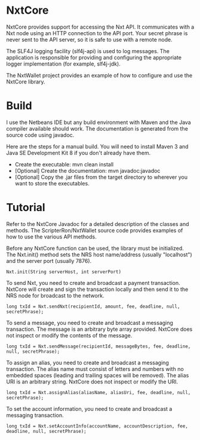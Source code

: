 NxtCore
=======

NxtCore provides support for accessing the Nxt API.  It communicates with a Nxt node using an HTTP connection to the API port.  Your secret phrase is never sent to the API server, so it is safe to use with a remote node.

The SLF4J logging facility (slf4j-api) is used to log messages.  The application is responsible for providing and configuring the appropriate logger implementation (for example, slf4j-jdk).

The NxtWallet project provides an example of how to configure and use the NxtCore library.


Build
=====

I use the Netbeans IDE but any build environment with Maven and the Java compiler available should work.  The documentation is generated from the source code using javadoc.

Here are the steps for a manual build.  You will need to install Maven 3 and Java SE Development Kit 8 if you don't already have them.

  - Create the executable: mvn clean install
  - [Optional] Create the documentation: mvn javadoc:javadoc
  - [Optional] Copy the .jar files from the target directory to wherever you want to store the executables.

  
Tutorial
========

Refer to the NxtCore Javadoc for a detailed description of the classes and methods.  The ScripterRon/NxtWallet source code provides examples of how to use the various API methods.

Before any NxtCore function can be used, the library must be initialized.  The Nxt.init() method sets the NRS host name/address (usually "localhost") and the server port (usually 7876).

    Nxt.init(String serverHost, int serverPort)

To send Nxt, you need to create and broadcast a payment transaction.  NxtCore will create and sign the transaction locally and then send it to the NRS node for broadcast to the network.

    long txId = Nxt.sendNxt(recipientId, amount, fee, deadline, null, secretPhrase);
    
To send a message, you need to create and broadcast a messaging transaction.  The message is an arbitrary byte array provided.  NxtCore does not inspect or modify the contents of the message.

    long txId = Nxt.sendMessage(recipientId, messageBytes, fee, deadline, null, secretPhrase);

To assign an alias, you need to create and broadcast a messaging transaction.  The alias name must consist of letters and numbers with no embedded spaces (leading and trailing spaces will be removed).  The alias URI is an arbitrary string.  NxtCore does not inspect or modify the URI.

    long txId = Nxt.assignAlias(aliasName, aliasUri, fee, deadline, null, secretPhrase);

To set the account information, you need to create and broadcast a messaging transaction.

    long txId = Nxt.setAccountInfo(accountName, accountDescription, fee, deadline, null, secretPhrase);

